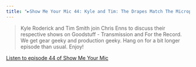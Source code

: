 ```yaml
---
title: "►Show Me Your Mic 44: Kyle and Tim: The Drapes Match The Microphone"
---
```

<blockquote><p>
  Kyle Roderick and Tim Smith join Chris Enns to discuss their respective shows on Goodstuff - Transmission and For the Record. We get gear geeky and production geeky. Hang on for a bit longer episode than usual. Enjoy!
</p></blockquote>
<p><a href="https://goodstuff.network/smym/44">Listen to episode 44 of Show Me Your Mic</a></p>
